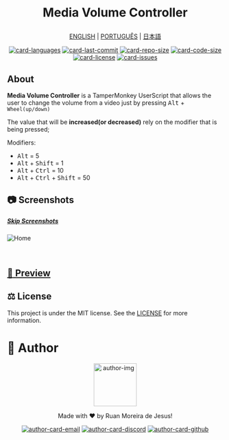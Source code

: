 <h1 align="center">

Media Volume Controller

</h1>

<div align="center">

[ENGLISH][lang-en]
|
[PORTUGUÊS][lang-pt]
|
[日本語][lang-jp]

</div>

<div align="center">

[![card-languages]][btn-null]
[![card-last-commit]][btn-null]
[![card-repo-size]][btn-null]
[![card-code-size]][btn-null]
[![card-license]][btn-goto-license]
[![card-issues]][btn-goto-issues]

</div>

## About <span id="id-about"/>

**Media Volume Controller** is a TamperMonkey UserScript that allows the user to
change the volume from a video just by pressing <kbd>Alt</kbd> + `Wheel(up/down)`

The value that will be **increased(or decreased)** rely on the modifier that is
being pressed;

Modifiers:

- <kbd>Alt</kbd> = 5
- <kbd>Alt</kbd> + <kbd>Shift</kbd> = 1
- <kbd>Alt</kbd> + <kbd>Ctrl</kbd> = 10
- <kbd>Alt</kbd> + <kbd>Ctrl</kbd> + <kbd>Shift</kbd> = 50

## :camera: Screenshots <span id="id-looking"/>

##### [Skip Screenshots][btn-skip]

![Home]

<br/>

## [:eyes: Preview][btn-preview] <span id="id-preview"/>

## :balance_scale: License <span id="id-license"/>

This project is under the MIT license. See the [LICENSE][btn-license] for more information.

# :boy: Author <span id="id-author"/>

<div align="center">

  <p>
    <img
      alt="author-img"
      title="Ruan Moreira de Jesus"
      width="100"
      src="https://github.com/ruanmoreiraofc.png">
  </p>

  <!-- ![author-img] does not work with Github's default profile image -->

Made with :heart: by Ruan Moreira de Jesus!

[![author-card-email]][author-btn-email]
[![author-card-discord]][author-btn-discord]
[![author-card-github]][author-btn-github]

</div>

<!--
  ***---- VARIABLES ----***
-->

[btn-null]: #

<!-- *** AUTHOR *** -->

[author-img]: https://github.com/ruanmoreiraofc.png?size=100 'Ruan Moreira de Jesus'
[author-card-email]: https://img.shields.io/badge/Email--$?style=social&logo=microsoft-outlook
[author-card-discord]: https://img.shields.io/badge/Discord--$?style=social&logo=discord
[author-card-github]: https://img.shields.io/github/followers/ruanmoreiraofc?style=social
[author-btn-email]: mailto:ruanmoreiraofc@hotmail.com 'Get in touch!'
[author-btn-discord]: #RuanMoreiraOfc#7904 'RuanMoreiraOfc#7904'
[author-btn-github]: https://github.com/ruanmoreiraofc 'Github Profile'

<!-- *** LANGUAGES README *** -->

[lang-en]: #
[lang-pt]: #
[lang-jp]: #

<!-- *** INFO CARDS *** -->

[card-languages]: https://img.shields.io/github/languages/count/ruanmoreiraofc/media-volume-controller-userscript?style=for-the-badge&label=Languages
[card-last-commit]: https://img.shields.io/github/last-commit/ruanmoreiraofc/media-volume-controller-userscript?style=for-the-badge&label=Last%20Commit
[card-repo-size]: https://img.shields.io/github/repo-size/ruanmoreiraofc/media-volume-controller-userscript?style=for-the-badge&label=Repo%20Size
[card-code-size]: https://img.shields.io/github/languages/code-size/ruanmoreiraofc/media-volume-controller-userscript?style=for-the-badge&label=Code%20Size
[card-license]: https://img.shields.io/github/license/ruanmoreiraofc/media-volume-controller-userscript?style=for-the-badge&label=License
[card-issues]: https://img.shields.io/github/issues/ruanmoreiraofc/media-volume-controller-userscript?style=for-the-badge

<!-- *** MAIN BUTTONS *** -->

[btn-skip]: #id-preview
[btn-goto-license]: #id-license
[btn-goto-issues]: https://github.com/ruanmoreiraofc/media-volume-controller-userscript/issues?q=is%3Aopen
[btn-preview]: https://ruanmoreiraofc.github.io/media-volume-controller-userscript/#ask
[btn-license]: LICENSE

<!-- *** SCREENSHOTS *** -->

[home]: https://user-images.githubusercontent.com/36450847/152891337-92756876-88b8-417f-95fb-4fffc53b6cb5.png
